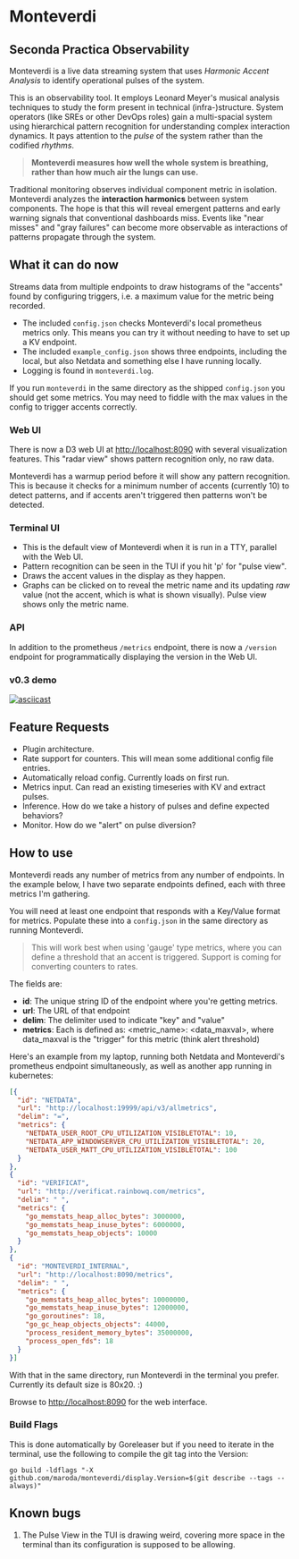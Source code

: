 # Monteverdi

## Seconda Practica Observability

Monteverdi is a live data streaming system that uses _Harmonic Accent Analysis_ to identify operational pulses of the system.

This is an observability tool. It employs Leonard Meyer's musical analysis techniques to study the form present in technical (infra-)structure. System operators (like SREs or other DevOps roles) gain a multi-spacial system using hierarchical pattern recognition for understanding complex interaction dynamics. It pays attention to the _pulse_ of the system rather than the codified _rhythms_.

> **Monteverdi measures how well the whole system is breathing, rather than how much air the lungs can use.**

Traditional monitoring observes individual component metric in isolation. Monteverdi analyzes the **interaction harmonics** between system components. The hope is that this will reveal emergent patterns and early warning signals that conventional dashboards miss. Events like "near misses" and "gray failures" can become more observable as interactions of patterns propagate through the system.

## What it can do now

Streams data from multiple endpoints to draw histograms of the "accents" found by configuring triggers, i.e. a maximum value for the metric being recorded.

- The included `config.json` checks Monteverdi's local prometheus metrics only. This means you can try it without needing to have to set up a KV endpoint.
- The included `example_config.json` shows three endpoints, including the local, but also Netdata and something else I have running locally.
- Logging is found in `monteverdi.log`.

If you run `monteverdi` in the same directory as the shipped `config.json` you should get some metrics. You may need to fiddle with the max values in the config to trigger accents correctly.

### Web UI

There is now a D3 web UI at <http://localhost:8090> with several visualization features. This "radar view" shows pattern recognition only, no raw data.

Monteverdi has a warmup period before it will show any pattern recognition. This is because it checks for a minimum number of accents (currently 10) to detect patterns, and if accents aren't triggered then patterns won't be detected.

### Terminal UI

- This is the default view of Monteverdi when it is run in a TTY, parallel with the Web UI.
- Pattern recognition can be seen in the TUI if you hit 'p' for "pulse view".
- Draws the accent values in the display as they happen.
- Graphs can be clicked on to reveal the metric name and its updating _raw_ value (not the accent, which is what is shown visually). Pulse view shows only the metric name.

### API

In addition to the prometheus `/metrics` endpoint, there is now a `/version` endpoint for programmatically displaying the version in the Web UI.

### v0.3 demo

[![asciicast](https://asciinema.org/a/741649.svg)](https://asciinema.org/a/741649)

## Feature Requests

- Plugin architecture.
- Rate support for counters. This will mean some additional config file entries.
- Automatically reload config. Currently loads on first run.
- Metrics input. Can read an existing timeseries with KV and extract pulses.
- Inference. How do we take a history of pulses and define expected behaviors?
- Monitor. How do we "alert" on pulse diversion?

## How to use

Monteverdi reads any number of metrics from any number of endpoints. In the example below, I have two separate endpoints defined, each with three metrics I'm gathering.

You will need at least one endpoint that responds with a Key/Value format for metrics. Populate these into a `config.json` in the same directory as running Monteverdi.

> This will work best when using 'gauge' type metrics, where you can define a threshold that an accent is triggered. Support is coming for converting counters to rates.

The fields are:

- **id**: The unique string ID of the endpoint where you're getting metrics.
- **url**: The URL of that endpoint
- **delim**: The delimiter used to indicate "key" and "value"
- **metrics**: Each is defined as: <metric_name>: <data_maxval>, where data_maxval is the "trigger" for this metric (think alert threshold)

Here's an example from my laptop, running both Netdata and Monteverdi's prometheus endpoint simultaneously, as well as another app running in kubernetes:
```json
[{
  "id": "NETDATA",
  "url": "http://localhost:19999/api/v3/allmetrics",
  "delim": "=",
  "metrics": {
    "NETDATA_USER_ROOT_CPU_UTILIZATION_VISIBLETOTAL": 10,
    "NETDATA_APP_WINDOWSERVER_CPU_UTILIZATION_VISIBLETOTAL": 20,
    "NETDATA_USER_MATT_CPU_UTILIZATION_VISIBLETOTAL": 100
  }
},
{
  "id": "VERIFICAT",
  "url": "http://verificat.rainbowq.com/metrics",
  "delim": " ",
  "metrics": {
    "go_memstats_heap_alloc_bytes": 3000000,
    "go_memstats_heap_inuse_bytes": 6000000,
    "go_memstats_heap_objects": 10000
  }
},
{
  "id": "MONTEVERDI_INTERNAL",
  "url": "http://localhost:8090/metrics",
  "delim": " ",
  "metrics": {
    "go_memstats_heap_alloc_bytes": 10000000,
    "go_memstats_heap_inuse_bytes": 12000000,
    "go_goroutines": 18,
    "go_gc_heap_objects_objects": 44000,
    "process_resident_memory_bytes": 35000000,
    "process_open_fds": 18
  }
}]
```

With that in the same directory, run Monteverdi in the terminal you prefer. Currently its default size is 80x20. :)

Browse to <http://localhost:8090> for the web interface.

### Build Flags

This is done automatically by Goreleaser but if you need to iterate in the terminal, use the following to compile the git tag into the Version:
```shell
go build -ldflags "-X github.com/maroda/monteverdi/display.Version=$(git describe --tags --always)"
```

## Known bugs

1. The Pulse View in the TUI is drawing weird, covering more space in the terminal than its configuration is supposed to be allowing.


